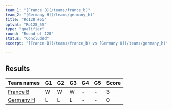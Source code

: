 ```yaml
---
team_1: "[France B](/teams/france_b)"
team_2: "[Germany H](/teams/germany_h)"
title: "Ro128 #55"
optval: "Ro128_55"
type: "qualifier"
round: "Round of 128"
status: "Concluded"
excerpt: "[France B](/teams/france_b) vs [Germany H](/teams/germany_h)"

---
```

## Results

| Team names | G1 | G2 | G3 | G4 | G5 | Score |
| -- | -- | -- | -- | -- | -- | -- |
| [France B](/teams/france_b) | W | W | W | - | - | 3 |
| [Germany H](/teams/germany_h) | L | L | L | - | - | 0 |
